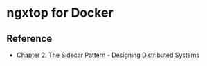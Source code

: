 # ngxtop for Docker

## Reference

- [Chapter 2. The Sidecar Pattern - Designing Distributed Systems](https://www.oreilly.com/library/view/designing-distributed-systems/9781491983638/ch02.html)
